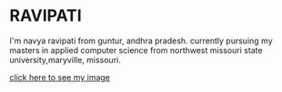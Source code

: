 # RAVIPATI

I'm navya ravipati from guntur, andhra pradesh. currently pursuing my masters in applied computer science from northwest missouri state university,maryville, missouri.

[click here to see my image](Navya.jpeg)